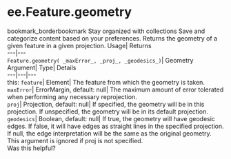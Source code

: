  
#  ee.Feature.geometry
bookmark_borderbookmark Stay organized with collections  Save and categorize content based on your preferences.
Returns the geometry of a given feature in a given projection. 
Usage| Returns  
---|---  
`Feature.geometry( _maxError_, _proj_, _geodesics_)`| Geometry  
Argument| Type| Details  
---|---|---  
this: `feature`| Element| The feature from which the geometry is taken.  
`maxError`| ErrorMargin, default: null| The maximum amount of error tolerated when performing any necessary reprojection.  
`proj`| Projection, default: null| If specified, the geometry will be in this projection. If unspecified, the geometry will be in its default projection.  
`geodesics`| Boolean, default: null| If true, the geometry will have geodesic edges. If false, it will have edges as straight lines in the specified projection. If null, the edge interpretation will be the same as the original geometry. This argument is ignored if proj is not specified.  
Was this helpful?
